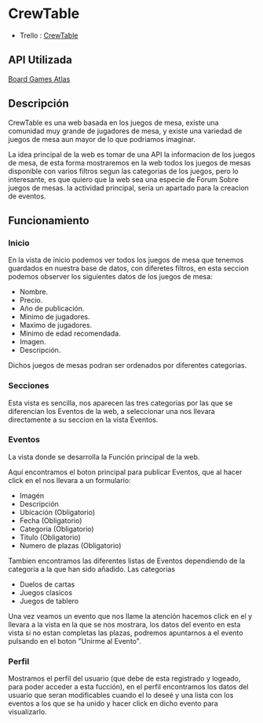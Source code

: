 # CrewTable

- Trello : [CrewTable](https://trello.com/b/XNgl3ZbJ/crewtable)

## API Utilizada

[Board Games Atlas](https://www.boardgameatlas.com/api/docs) 

## Descripción

CrewTable es una web basada en los juegos de mesa, existe una comunidad muy grande de jugadores de mesa, y existe una variedad de juegos de mesa 
aun mayor de lo que podriamos imaginar.

La idea principal de la web es tomar de una API la informacion de los juegos de mesa, de esta forma mostraremos
en la web todos los juegos de mesas disponible con varios filtros segun las categorias de los juegos, pero lo interesante, es que quiero que la web 
sea una especie de Forum Sobre juegos de mesas. la actividad principal, seria un apartado para la creacion de eventos.
  
## Funcionamiento 

### Inicio
En la vista de inicio podemos ver todos los juegos de mesa que tenemos guardados en nuestra base de datos, con diferetes filtros, en esta seccion podemos observer
los siguientes datos de los juegos de mesa:

  - Nombre.
  - Precio.
  - Año de publicación.
  - Minimo de jugadores.
  - Maximo de jugadores.
  - Minimo de edad recomendada.
  - Imagen.
  - Descripción.
  
  Dichos juegos de mesas podran ser ordenados por diferentes categorias.
  
  ###  Secciones
  Esta vista es sencilla, nos aparecen las tres categorias por las que se diferencian los Eventos de la web, a seleccionar 
  una nos llevara directamente a su seccion en la vista Eventos.
  
  
  
  ### Eventos
  La vista donde se desarrolla la Función principal de la web.
  
  Aquí encontramos el boton principal para publicar Eventos, que al hacer click en el nos llevara a un formulario:
   
   - Imagén 
   - Descripción
   - Ubicación (Obligatorio)
   - Fecha  (Obligatorio)
   - Categoria (Obligatorio)
   - Titulo (Obligatorio)
   - Numero de plazas (Obligatorio)
   
  Tambien encontramos las diferentes listas de Eventos dependiendo de la categoria a la que han sido añadido.
  Las categorias 
  
   - Duelos de cartas
   - Juegos clasicos
   - Juegos de tablero
   
  Una vez veamos un evento que nos llame la atención hacemos click en el y llevara a la vista en la que se nos mostrara,
  los datos del evento en esta vista si no estan completas las plazas, podremos apuntarnos a el evento pulsando en el 
  boton "Unirme al Evento".
  
  ### Perfil 
  Mostramos el perfil del usuario (que debe de esta registrado y logeado, para poder acceder a esta fucción), 
  en el perfil encontramos los datos del usuario que seran modificables cuando el lo deseé y una lista con los eventos
  a los que se ha unido y hacer click en dicho evento para visualizarlo.
   
  
